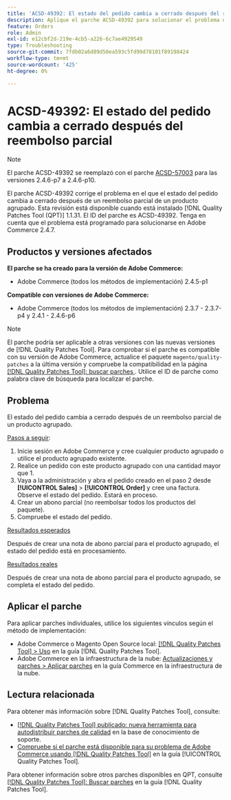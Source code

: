 ```yaml
---
title: 'ACSD-49392: El estado del pedido cambia a cerrado después del reembolso parcial'
description: Aplique el parche ACSD-49392 para solucionar el problema de Adobe Commerce en el que el estado del pedido cambia a cerrado después de un reembolso parcial de un producto agrupado.
feature: Orders
role: Admin
exl-id: e12cbf2d-219e-4cb5-a226-6c7ae4929549
type: Troubleshooting
source-git-commit: 7fdb02a6d89d50ea593c5fd99d78101f89198424
workflow-type: tm+mt
source-wordcount: '425'
ht-degree: 0%

---
```


# ACSD-49392: El estado del pedido cambia a cerrado después del reembolso parcial

>[!NOTE]
>
>El parche ACSD-49392 se reemplazó con el parche [ACSD-57003](https://experienceleague.adobe.com/es/docs/commerce-operations/tools/quality-patches-tool/patches-available-in-qpt/v1-1-46/acsd-57003-order-status-changed-to-complete-instead-of-processing) para las versiones 2.4.6-p7 a 2.4.6-p10.

El parche ACSD-49392 corrige el problema en el que el estado del pedido cambia a cerrado después de un reembolso parcial de un producto agrupado. Esta revisión está disponible cuando está instalado [!DNL Quality Patches Tool (QPT)] 1.1.31. El ID del parche es ACSD-49392. Tenga en cuenta que el problema está programado para solucionarse en Adobe Commerce 2.4.7.

## Productos y versiones afectados

**El parche se ha creado para la versión de Adobe Commerce:**

* Adobe Commerce (todos los métodos de implementación) 2.4.5-p1

**Compatible con versiones de Adobe Commerce:**

* Adobe Commerce (todos los métodos de implementación) 2.3.7 - 2.3.7-p4 y 2.4.1 - 2.4.6-p6

>[!NOTE]
>
>El parche podría ser aplicable a otras versiones con las nuevas versiones de [!DNL Quality Patches Tool]. Para comprobar si el parche es compatible con su versión de Adobe Commerce, actualice el paquete `magento/quality-patches` a la última versión y compruebe la compatibilidad en la página [[!DNL Quality Patches Tool]: buscar parches &#x200B;](https://experienceleague.adobe.com/tools/commerce-quality-patches/index.html?lang=es). Utilice el ID de parche como palabra clave de búsqueda para localizar el parche.

## Problema

El estado del pedido cambia a cerrado después de un reembolso parcial de un producto agrupado.

<u>Pasos a seguir</u>:

1. Inicie sesión en Adobe Commerce y cree cualquier producto agrupado o utilice el producto agrupado existente.
1. Realice un pedido con este producto agrupado con una cantidad mayor que 1.
1. Vaya a la administración y abra el pedido creado en el paso 2 desde **[!UICONTROL Sales]** > **[!UICONTROL Order]** y cree una factura. Observe el estado del pedido. Estará en proceso.
1. Crear un abono parcial (no reembolsar todos los productos del paquete).
1. Compruebe el estado del pedido.

<u>Resultados esperados</u>

Después de crear una nota de abono parcial para el producto agrupado, el estado del pedido está en procesamiento.

<u>Resultados reales</u>

Después de crear una nota de abono parcial para el producto agrupado, se completa el estado del pedido.

## Aplicar el parche

Para aplicar parches individuales, utilice los siguientes vínculos según el método de implementación:

* Adobe Commerce o Magento Open Source local: [[!DNL Quality Patches Tool] > Uso](/help/tools/quality-patches-tool/usage.md) en la guía [!DNL Quality Patches Tool].
* Adobe Commerce en la infraestructura de la nube: [Actualizaciones y parches > Aplicar parches](https://experienceleague.adobe.com/docs/commerce-cloud-service/user-guide/develop/upgrade/apply-patches.html?lang=es) en la guía Commerce en la infraestructura de la nube.

## Lectura relacionada

Para obtener más información sobre [!DNL Quality Patches Tool], consulte:

* [[!DNL Quality Patches Tool] publicado: nueva herramienta para autodistribuir parches de calidad](https://experienceleague.adobe.com/es/docs/commerce-operations/tools/quality-patches-tool/quality-patches-tool-to-self-serve-quality-patches) en la base de conocimiento de soporte.
* [Compruebe si el parche está disponible para su problema de Adobe Commerce usando [!DNL Quality Patches Tool]](/help/tools/quality-patches-tool/patches-available-in-qpt/check-patch-for-magento-issue-with-magento-quality-patches.md) en la guía [!UICONTROL Quality Patches Tool].


Para obtener información sobre otros parches disponibles en QPT, consulte [[!DNL Quality Patches Tool]: Buscar parches](https://experienceleague.adobe.com/tools/commerce-quality-patches/index.html?lang=es) en la guía [!DNL Quality Patches Tool].
